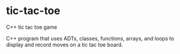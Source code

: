 # tic-tac-toe
C++ tic tac toe game

C++ program that uses ADTs, classes, functions, arrays, and loops to display and record moves on a tic tac toe board.
